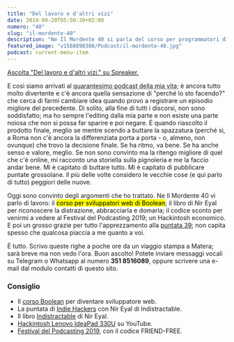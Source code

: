 ```yaml
---
title: "Del lavoro e d'altri vizi"
date: 2019-09-20T05:50:20+02:00
numero: "40"
slug: "il-mordente-40"
description: "Ne Il Mordente 40 si parla del corso per programmatori di Boolean, del libro Indistractable, di un Hackintosh economico e del Festival del Podcasting 2019. Registrato da Riccardo Palombo."
featured_image: "v1568898388/Podcast/il-mordente-40.jpg"
podcast: current-menu-item
---
```


<a class="spreaker-player" href="https://www.spreaker.com/episode/19151494" data-resource="episode_id=19151494" data-width="100%" data-height="200px" data-theme="light" data-playlist="false" data-playlist-continuous="false" data-autoplay="false" data-live-autoplay="false" data-chapters-image="true" data-episode-image-position="right" data-hide-logo="false" data-hide-likes="false" data-hide-comments="false" data-hide-sharing="false" data-hide-download="true">Ascolta "Del lavoro e d&#39;altri vizi." su Spreaker.</a>

E così siamo arrivati al <abbr title="Ma ho ancora 39 anni, e lo ripeterò.">quarantesimo podcast della mia vita</abbr>; è ancora tutto molto divertente e c'è ancora quella sensazione di "perché lo sto facendo?" che cerca di farmi cambiare idea quando provo a registrare un episodio migliore del precedente. Di solito, alla fine di tutti i discorsi, non sono soddisfatto; ma ho sempre l'editing dalla mia parte e non esiste una parte noiosa che non si possa far sparire e poi negare. È quando riascolto il prodotto finale, meglio se mentre scendo a buttare la spazzatura (perché sì, a Roma non c'è ancora la differenziata porta a porta - o, almeno, non ovunque) che trovo la decisione finale. Se ha ritmo, va bene. Se ha anche senso e valore, meglio. Se non sono convinto ma la ritengo migliore di quel che c'è online, mi racconto una storiella sulla pignoleria e me la faccio andar bene. Mi è capitato di buttare tutto. Mi è capitato di pubblicare puntate grossolane. Il più delle volte considero le vecchie cose (e qui parlo di tutto) peggiori delle nuove.

Oggi sono convinto degli argomenti che ho trattato. Ne Il Mordente 40 vi parlo di lavoro: il <mark>corso per sviluppatori web di Boolean</mark>; il libro di Nir Eyal per riconoscere la distrazione, abbracciarla e domarla; il codice sconto per venirmi a vedere al Festival del Podcasting 2019; un Hackintosh economico. E poi un grosso grazie per tutto l'apprezzamento alla <a href="/podcast/il-mordente-39/" target="_blank" title="Una fiera divertente che non farò mai più.">puntata 39</a>; non capita spesso che qualcosa piaccia a me quanto a voi.

È tutto. Scrivo queste righe a poche ore da un viaggio stampa a Matera; sarà breve ma non vedo l'ora. Buon ascolto! Potete inviare messaggi vocali su Telegram o Whatsapp al numero <strong>351 8516089</strong>, oppure scrivere una e-mail dal modulo contatti di questo sito.

### Consiglio
<ul>
<li>Il <a href="https://www.boolean.careers/" target="_blank" rel="nofollow" title="Vai al sito di Boolean. Diventa sviluppatore web">corso Boolean</a> per diventare  sviluppatore web.</li>
<li>La puntata di <a href="https://www.indiehackers.com/podcast/117-nir-eyal-of-indistractable" target="_blank" rel="nofollow" title="Vedi Indie Hackers Podcast">Indie Hackers</a> con Nir Eyal di Indistractable.</li>
<li>Il libro <a href="https://amzn.to/2QcmX6q" target="_blank" rel="nofollow" title="Vedi Indistractable: How to Control Your Attention and Choose Your Life">Indistractable</a> di Nir Eyal.</li>
<li><a href="https://www.youtube.com/watch?v=1-xf80ibl8U" target="_blank" rel="nofollow" title="Vedi Hackintosh Lenovo IdeaPad 330U">Hackintosh Lenovo IdeaPad 330U</a> su YouTube.</li>
<li><a href="https://festivaldelpodcasting.eventbrite.co.uk?discount=FRIEND-FREE" title="Festival del Podcasting 2019" target="_blank" rel="nofollow">Festival del Podcasting 2019</a>, con il codice FRIEND-FREE.</li>
</ul>